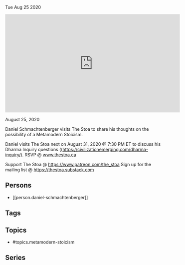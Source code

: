 



Tue Aug 25 2020

<iframe width="560" height="315" src="https://www.youtube.com/embed/jUn7_85R0M4" title="Metamodern Stoicism w/ Daniel Schmachtenberger" frameborder="0" allow="accelerometer; autoplay; clipboard-write; encrypted-media; gyroscope; picture-in-picture" allowfullscreen ></iframe>

August 25, 2020

Daniel Schmachtenberger visits The Stoa to share his thoughts on the possibility of a Metamodern Stoicism.

Daniel visits The Stoa next on August 31, 2020 @ 7:30 PM ET to discuss his Dharma Inquiry questions ((https://civilizationemerging.com/dharma-inquiry/). RSVP @ www.thestoa.ca

Support The Stoa @ https://www.patreon.com/the_stoa
Sign up for the mailing list @ https://thestoa.substack.com

## Persons

- [[person.daniel-schmachtenberger]]

## Tags



## Topics

- #topics.metamodern-stoicism

## Series



